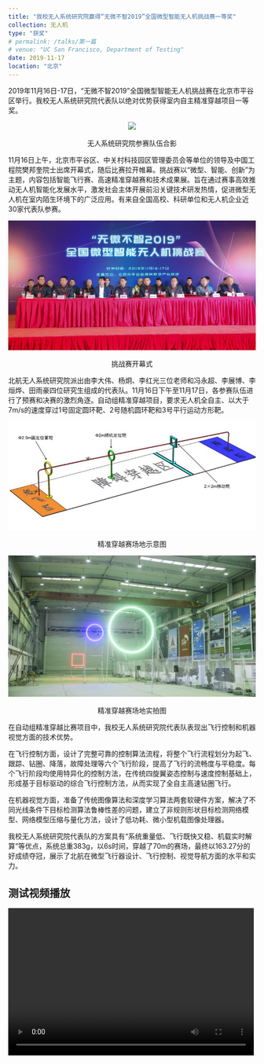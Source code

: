 ```yaml
---
title: "我校无人系统研究院赢得“无微不智2019”全国微型智能无人机挑战赛一等奖"
collection: 无人机
type: "获奖"
# permalink: /talks/第一篇
# venue: "UC San Francisco, Department of Testing"
date: 2019-11-17
location: "北京"
---
```



2019年11月16日-17日，“无微不智2019”全国微型智能无人机挑战赛在北京市平谷区举行。我校无人系统研究院代表队以绝对优势获得室内自主精准穿越项目一等奖。

<div style="text-align: center;">
  <img src="/images/A1.png"/>
  <p>无人系统研究院参赛队伍合影</p>
</div>

11月16日上午，北京市平谷区、中关村科技园区管理委员会等单位的领导及中国工程院樊邦奎院士出席开幕式，随后比赛拉开帷幕。挑战赛以“微型、智能、创新”为主题，内容包括智能飞行赛、高速精准穿越赛和技术成果展。旨在通过赛事高效推动无人机智能化发展水平，激发社会主体开展前沿关键技术研发热情，促进微型无人机在室内陌生环境下的广泛应用。有来自全国高校、科研单位和无人机企业近30家代表队参赛。

<div style="text-align: center;">
  <img src="/images/A2.png"/>
  <p>挑战赛开幕式</p>
</div>

北航无人系统研究院派出由李大伟、杨炯、李红光三位老师和冯永超、李展博、李烜烨、田雨豪四位研究生组成的代表队。11月16日下午至11月17日，各参赛队伍进行了预赛和决赛的激烈角逐。自动组精准穿越项目，要求无人机全自主、以大于7m/s的速度穿过1号固定圆环靶、2号随机圆环靶和3号平行运动方形靶。

<div style="text-align: center;">
  <img src="/images/A3.png"/>
  <p>精准穿越赛场地示意图</p>
</div>

<div style="text-align: center;">
  <img src="/images/A4.png"/>
  <p>精准穿越赛场地实拍图</p>
</div>

在自动组精准穿越比赛项目中，我校无人系统研究院代表队表现出飞行控制和机器视觉方面的技术优势。

在飞行控制方面，设计了完整可靠的控制算法流程，将整个飞行流程划分为起飞、跟踪、钻圈、降落，故障处理等六个飞行阶段，提高了飞行的流畅度与平稳度。每个飞行阶段均使用特异化的控制方法，在传统四旋翼姿态控制与速度控制基础上，形成基于目标驱动的综合飞行控制方法，从而实现了全自主高速钻圈飞行。

在机器视觉方面，准备了传统图像算法和深度学习算法两套软硬件方案，解决了不同光线条件下目标检测算法鲁棒性差的问题，建立了非规则形状目标检测网络模型、网络模型压缩与量化方法，设计了低功耗、微小型机载图像处理器。

我校无人系统研究院代表队的方案具有“系统重量低、飞行既快又稳、机载实时解算”等优点，系统总重383g，以6s时间，穿越了70m的赛场，最终以163.27分的好成绩夺冠，展示了北航在微型飞行器设计、飞行控制、视觉导航方面的水平和实力。

## 测试视频播放

<video width="500" height="300" controls>
  <source src="/movie/qwe.mp4"  type="video/mp4">
</video>
